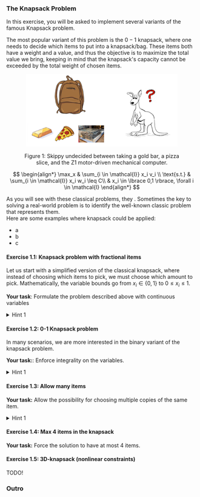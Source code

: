 ### The Knapsack Problem 

In this exercise, you will be asked to implement several variants of the famous Knapsack problem.

The most popular variant of this problem is the $0-1$ knapsack, where one needs to decide which items to put into a knapsack/bag.
These items both have a weight and a value, and thus the objective is to maximize the total value we bring, keeping in mind
that the knapsack's capacity cannot be exceeded by the total weight of chosen items.

<figure>
<p align="center">
<img src="skippy_knapsack.png" alt="drawing" width="400"/>
<figcaption align="center">Figure 1: Skippy undecided between taking a gold bar, a pizza slice, and the Z1 motor-driven mechanical computer.</figcaption>
</figure>

$$
\begin{align*}
\max_x      & \sum_{i \in \mathcal{I}} x_i v_i \\
\text{s.t.} & \sum_{i \in \mathcal{I}} x_i w_i \leq C\\
            & x_i \in \lbrace 0,1 \rbrace, \forall i \in \mathcal{I} 
\end{align*}
$$

As you will see with these classical problems, they . 
Sometimes the key to solving a real-world problem is to identify the well-known classic problem that represents them.  
Here are some examples where knapsack could be applied:
- a
- b
- c

#### Exercise 1.1: Knapsack problem with fractional items
Let us start with a simplified version of the classical knapsack, where instead of choosing which items to pick, we must choose which amount to pick.
Mathematically, the variable bounds go from $x_i \in \lbrace 0,1 \rbrace$ to $0 \leq x_i \leq 1$.

**Your task**: Formulate the problem described above with continuous variables 

<details>
    <summary>Hint 1</summary>
    The variable bounds can be set during variable creation with the options <code>lb</code> and <code>ub</code>, for lower bound and upper bound, respectively.
</details>

#### Exercise 1.2: 0-1 Knapsack problem
In many scenarios, we are more interested in the binary variant of the knapsack problem.

**Your task:**: Enforce integrality on the variables.

<details>
    <summary>Hint 1</summary>
    You can set the variable type during variable creation with the <code>vtype</code> option.
</details>

#### Exercise 1.3: Allow many items
**Your task:** Allow the possibility for choosing multiple copies of the same item.

<details>
    <summary>Hint 1</summary>
    Instead of the variables being binary, they can just be integer.
</details>

#### Exercise 1.4: Max 4 items in the knapsack
**Your task:** Force the solution to have at most 4 items.

#### Exercise 1.5: 3D-knapsack (nonlinear constraints)
TODO!

<!-- 
### Problem 2 - Bin-packing

# TODO
!!!! Copied from scipack !!!!

We first present the so-called "compact" formulation of the bin packing problem.
> The compactness comes from the fact the number of variables and constraints is polynomial in the number of items.

In this formulation, we have $x_{ij}$ variables that are equal to 1 if item i is packed into bin j and 0 otherwise. We also have a set of constraints that ensure that each item is packed into exactly one bin and that the total size of the items in each bin does not exceed the bin capacity. Additionally, we have a set of variables used to compute the objective value, $y_j$ that are equal to 1 if bin j is used and 0 otherwise. The objective is to minimize the number of bins used. For simplicity, we will assume that the bins have identical capacities.

The compact formulation is as follows:

$$
\begin{align*}
\text{minimize} & \quad \sum_{j=1}^{n} y_j \\
\text{subject to} & \quad \sum_{j=1}^{n} x_{ij} = 1, \quad \forall i \in \lbrace1, \ldots, m\rbrace \\
& \quad \sum_{i=1}^{m} s_i x_{ij} \leq Cy_j, \quad \forall j \in \lbrace1, \ldots, n\rbrace \\
& \quad x_{ij} \in \lbrace0, 1\rbrace, \quad \forall i \in \lbrace1, \ldots, m\rbrace, j \in \lbrace1, \ldots, n\rbrace \\
& \quad y_j \in \lbrace0, 1\rbrace, \quad \forall j \in \lbrace1, \ldots, n\rbrace
\end{align*}
$$

 -->


### Outro


